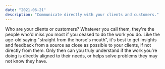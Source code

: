 ```yaml
---
date: "2021-06-21"
description: "Communicate directly with your clients and customers."
---
```


Who are your clients or customers? Whatever you call them, they're the people who'd miss you most if you ceased to do the work you do. Like the age-old saying "straight from the horse's mouth", it's best to get insights and feedback from a source as close as possible to your clients, if not directly from them. Only then can you truly understand if the work you're doing is directly aligned to their needs, or helps solve problems they may not know they have.